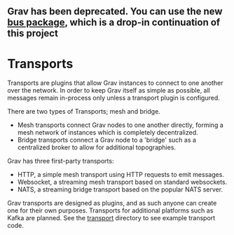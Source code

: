 ## Grav has been deprecated. You can use the new [bus package](https://github.com/suborbital/e2core/tree/main/bus), which is a drop-in continuation of this project

# Transports

Transports are plugins that allow Grav instances to connect to one another over the network. In order to keep Grav itself as simple as possible, all messages remain in-process only unless a transport plugin is configured.

There are two types of Transports; mesh and bridge.
* Mesh transports connect Grav nodes to one another directly, forming a mesh network of instances which is completely decentralized.
* Bridge transports connect a Grav node to a 'bridge' such as a centralized broker to allow for additional topographies.

Grav has three first-party transports:

* HTTP, a simple mesh transport using HTTP requests to emit messages.
* Websocket, a streaming mesh transport based on standard websockets.
* NATS, a streaming bridge transport based on the popular NATS server.

Grav transports are designed as plugins, and as such anyone can create one for their own purposes. Transports for additional platforms such as Kafka are planned. See the [transport](https://github.com/suborbital/grav/blob/main/transport) directory to see example transport code.

